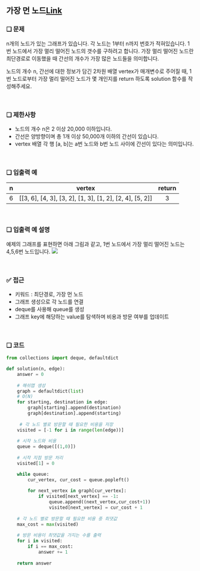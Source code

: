 ## 가장 먼 노드[Link](https://school.programmers.co.kr/learn/courses/30/lessons/49189)

### ❑ 문제
n개의 노드가 있는 그래프가 있습니다. 각 노드는 1부터 n까지 번호가 적혀있습니다. 1번 노드에서 가장 멀리 떨어진 노드의 갯수를 구하려고 합니다. 가장 멀리 떨어진 노드란 최단경로로 이동했을 때 간선의 개수가 가장 많은 노드들을 의미합니다.

노드의 개수 n, 간선에 대한 정보가 담긴 2차원 배열 vertex가 매개변수로 주어질 때, 1번 노드로부터 가장 멀리 떨어진 노드가 몇 개인지를 return 하도록 solution 함수를 작성해주세요.

<br>

### ❑ 제한사항
- 노드의 개수 n은 2 이상 20,000 이하입니다.
- 간선은 양방향이며 총 1개 이상 50,000개 이하의 간선이 있습니다.
- vertex 배열 각 행 [a, b]는 a번 노드와 b번 노드 사이에 간선이 있다는 의미입니다.

<br>

### ❑ 입출력 예
| n | vertex | return |
|:-----------------:|:------------:|:----------------------------:|
| 6 | [[3, 6], [4, 3], [3, 2], [1, 3], [1, 2], [2, 4], [5, 2]] | 3 |


<br>

### ❑ 입출력 예 설명
예제의 그래프를 표현하면 아래 그림과 같고, 1번 노드에서 가장 멀리 떨어진 노드는 4,5,6번 노드입니다.
![](https://grepp-programmers.s3.amazonaws.com/files/ybm/fadbae38bb/dec85ab5-0273-47b3-ba73-fc0b5f6be28a.png)

<br>

### ✅ 접근
- 키워드 : 최단경로, 가장 먼 노드
- 그래프 생성으로 각 노드를 연결
- deque를 사용해 queue를 생성
- 그래프 key에 해당하는 value를 탐색하며 비용과 방문 여부를 업데이트

<br>

### ❑ 코드
```Python
from collections import deque, defaultdict

def solution(n, edge):
    answer = 0
    
    # 해쉬맵 생성
    graph = defaultdict(list)
    # O(N)
    for starting, destination in edge:
        graph[starting].append(destination)
        graph[destination].append(starting)
    
     # 각 노드 별로 방문할 때 필요한 비용을 저장
    visited = [-1 for i in range(len(edge))]
        
    # 시작 노드와 비용
    queue = deque([(1,0)])
    
    # 시작 지점 방문 처리
    visited[1] = 0

    while queue:
        cur_vertex, cur_cost = queue.popleft()
        
        for next_vertex in graph[cur_vertex]:
            if visited[next_vertex] == -1:
                queue.append((next_vertex,cur_cost+1))
                visited[next_vertex] = cur_cost + 1
    
    # 각 노드 별로 방문할 때 필요한 비용 중 최댓값
    max_cost = max(visited)
    
    # 방문 비용이 최댓값을 가지는 수를 출력
    for i in visited:
        if i == max_cost:
            answer += 1
    
    return answer

```
